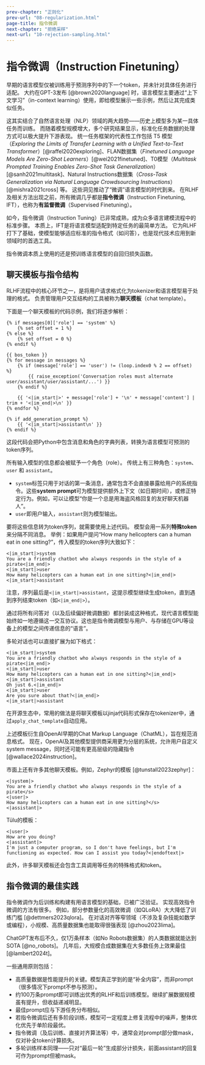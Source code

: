 ```yaml
---
prev-chapter: "正则化"
prev-url: "08-regularization.html"
page-title: 指令微调
next-chapter: "拒绝采样"
next-url: "10-rejection-sampling.html"
---
```


# 指令微调（Instruction Finetuning）

早期的语言模型仅被训练用于预测序列中的下一个token，并未针对具体任务进行适配。
大约在GPT-3发布 [@brown2020language] 时，语言模型主要通过“上下文学习”（in-context learning）使用，即给模型展示一些示例，然后让其完成类似任务。

这其实结合了自然语言处理（NLP）领域的两大趋势——历史上模型多为某一具体任务而训练。
而随着模型规模增大，多个研究结果显示，标准化任务数据的处理方式可以极大提升下游表现。
统一任务框架的代表性工作包括 T5 模型（*Exploring the Limits of Transfer Learning with a Unified Text-to-Text Transformer*）[@raffel2020exploring]、FLAN数据集（*Finetuned Language Models Are Zero-Shot Learners*）[@wei2021finetuned]、T0模型（*Multitask Prompted Training Enables Zero-Shot Task Generalization*）[@sanh2021multitask]、Natural Instructions数据集（*Cross-Task Generalization via Natural Language Crowdsourcing Instructions*）[@mishra2021cross] 等。
这些洞见推动了“微调”语言模型的时代到来。
在RLHF及相关方法出现之前，所有微调几乎都是**指令微调**（Instruction Finetuning, IFT），也称为**有监督微调**（Supervised Finetuning）。

如今，指令微调（Instruction Tuning）已非常成熟，成为众多语言建模流程中的标准步骤。
本质上，IFT是将语言模型适配到特定任务的最简单方法。
它为RLHF打下了基础，使模型能够适应标准的指令格式（如问答），也是现代技术应用到新领域时的首选工具。

指令微调本质上使用的还是预训练语言模型的自回归损失函数。

## 聊天模板与指令结构

RLHF流程中的核心环节之一，是将用户请求格式化为tokenizer和语言模型易于处理的格式。
负责管理用户交互结构的工具被称为**聊天模板**（chat template）。

下面是一个聊天模板的代码示例，我们将逐步解析：

```jinja
{% if messages[0]['role'] == 'system' %}
    {% set offset = 1 %}
{% else %}
    {% set offset = 0 %}
{% endif %}

{{ bos_token }}
{% for message in messages %}
    {% if (message['role'] == 'user') != (loop.index0 % 2 == offset) %}
        {{ raise_exception('Conversation roles must alternate user/assistant/user/assistant/...') }}
    {% endif %}

    {{ '<|im_start|>' + message['role'] + '\n' + message['content'] | trim + '<|im_end|>\n' }}
{% endfor %}

{% if add_generation_prompt %}
    {{ '<|im_start|>assistant\n' }}
{% endif %}
```
这段代码会把Python中包含消息和角色的字典列表，转换为语言模型可预测的token序列。

所有输入模型的信息都会被赋予一个角色（role）。
传统上有三种角色：`system`、`user` 和 `assistant`。

- `system`标签只用于对话的第一条消息，通常包含不会直接暴露给用户的系统指令。这些**system prompt**可为模型提供额外上下文（如日期时间），或修正特定行为。例如，可以让模型“你是一个总是用海盗风格回复的友好聊天机器人”。
- `user`即用户输入，`assistant`则为模型输出。

要将这些信息转为token序列，就需要使用上述代码。
模型会用一系列**特殊token**来分隔不同消息。
举例：如果用户提问“How many helicopters can a human eat in one sitting?”，传入模型的token序列大致如下：

```
<|im_start|>system
You are a friendly chatbot who always responds in the style of a pirate<|im_end|>
<|im_start|>user
How many helicopters can a human eat in one sitting?<|im_end|>
<|im_start|>assistant
```

注意，序列最后是`<|im_start|>assistant`，这提示模型继续生成token，直到遇到序列结束token（如`<|im_end|>`）。

通过将所有问答对（以及后续偏好微调数据）都封装成这种格式，现代语言模型能始终如一地遵循这一交互协议。这也是指令微调模型与用户、与存储在GPU等设备上的模型之间传递信息的“语言”。

多轮对话也可以直接扩展为如下格式：

```
<|im_start|>system
You are a friendly chatbot who always responds in the style of a pirate<|im_end|>
<|im_start|>user
How many helicopters can a human eat in one sitting?<|im_end|>
<|im_start|>assistant
Oh just 6.<|im_end|>
<|im_start|>user
Are you sure about that?<|im_end|>
<|im_start|>assistant
```

在开源生态中，常用的做法是将聊天模板以jinja代码形式保存在tokenizer中，通过`apply_chat_template`自动应用。

上述模板衍生自OpenAI早期的Chat Markup Language（ChatML），旨在规范消息格式。
现在，OpenAI及其他模型提供商采用更为分层的系统，允许用户自定义system message，同时还可能有更高层级的隐藏指令 [@wallace2024instruction]。

市面上还有许多其他聊天模板。例如，Zephyr的模板 [@tunstall2023zephyr]：

```
<|system|>
You are a friendly chatbot who always responds in the style of a pirate</s>
<|user|>
How many helicopters can a human eat in one sitting?</s>
<|assistant|>
```

Tülu的模板：

```
<|user|>
How are you doing?
<|assistant|>
I'm just a computer program, so I don't have feelings, but I'm functioning as expected. How can I assist you today?<|endoftext|>
```

此外，许多聊天模板还会包含工具调用等任务的特殊格式和token。

## 指令微调的最佳实践

指令微调作为后训练和构建有用语言模型的基础，已被广泛验证。
实现高效指令微调的方法有很多。
例如，部分参数量化的高效微调（如QLoRA）大大降低了训练门槛 [@dettmers2023qlora]。
在对话对齐等窄领域（不涉及复杂技能如数学或编程），小规模、高质量数据集也能取得很强表现 [@zhou2023lima]。

ChatGPT发布后不久，仅1万条样本（如No Robots数据集）的人类数据就能达到SOTA [@no_robots]。
几年后，大规模合成数据集在大多数任务上效果最佳 [@lambert2024t]。

一些通用原则包括：

* 高质量数据是性能提升的关键。模型真正学到的是“补全内容”，而非prompt（很多情况下prompt不参与预测）。
* 约100万条prompt即可训练出优秀的RLHF和后训练模型。继续扩展数据规模虽有提升，但收益递减明显。
* 最佳prompt应与下游任务分布相似。
* 若指令微调后还有多阶段训练，模型可一定程度上修复流程中的噪声，整体优化优先于单阶段最优。
* 指令微调（及后训练、直接对齐算法等）中，通常会对prompt部分做mask，仅对补全token计算损失。
* 多轮训练样本同理——只对“最后一轮”生成部分计损失，前面assistant的回复可作为prompt但被mask。